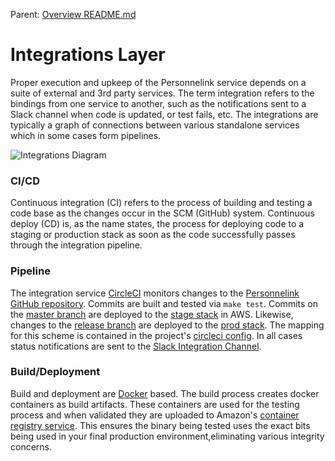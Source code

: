Parent: [Overview README.md](../README.md)


Integrations Layer
========
Proper execution and upkeep of the Personnelink service depends on a suite of
external and 3rd party services.  The term integration refers to the bindings
from one service to another, such as the notifications sent to a Slack channel
when code is updated, or test fails, etc.  The integrations are typically a
graph of connections between various standalone services which in some cases
form pipelines.

![Integrations Diagram](integrations.png)

### CI/CD
Continuous integration (CI) refers to the process of building and testing a code
base as the changes occur in the SCM (GitHub) system.  Continuous deploy (CD)
is, as the name states, the process for deploying code to a staging or
production stack as soon as the code successfully passes through the
integration pipeline.

### Pipeline
The integration service [CircleCI] monitors changes to the
[Personnelink GitHub repository][personnelink].  Commits are built and tested via
`make test`.  Commits on the [master branch] are deployed to the
[stage stack] in AWS.  Likewise, changes to the [release branch] are
deployed to the [prod stack].  The mapping for this scheme is contained in the
project's [circleci config].  In all cases status notifications are sent to the [Slack Integration Channel].

### Build/Deployment
Build and deployment are [Docker] based.  The build process creates docker
containers as build artifacts.  These containers are used for the testing
process and when validated they are uploaded to Amazon's
[container registry service][ecr].  This ensures the binary being tested uses
the exact bits being used in your final production environment,eliminating
various integrity concerns.


[circleci config]: https://github.com/person/personnelink/blob/master/circle.yml
[circleci]: https://circleci.com
[docker]: https://www.docker.com/what-docker
[ecr]: https://aws.amazon.com/ecr/
[master branch]: https://github.com/person/personnelink/tree/master
[personnelink]: https://github.com/personnelink/mark-3
[prod stack]: https://personnelink.cloud
[release branch]: https://github.com/person/personnelink/tree/release
[slack integration channel]: https://personnelink.slack.com/messages/integration/
[stage stack]: https://stage.personnelink.io
